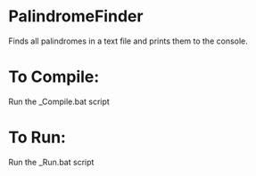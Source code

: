 # PalindromeFinder
 Finds all palindromes in a text file and prints them to the console.

# To Compile:
Run the _Compile.bat script

# To Run:
Run the _Run.bat script

